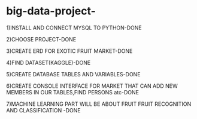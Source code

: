 # big-data-project-

1)INSTALL AND CONNECT MYSQL TO PYTHON-DONE

2)CHOOSE PROJECT-DONE

3)CREATE ERD FOR EXOTIC FRUIT MARKET-DONE

4)FIND DATASET(KAGGLE)-DONE

5)CREATE DATABASE TABLES AND VARIABLES-DONE

6)CREATE CONSOLE INTERFACE FOR MARKET THAT CAN ADD NEW MEMBERS IN OUR TABLES,FIND PERSONS atc-DONE


7)MACHINE LEARNING PART WILL BE ABOUT FRUIT FRUIT RECOGNITION AND CLASSIFICATION -DONE

